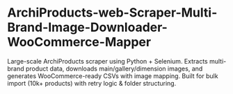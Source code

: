 # ArchiProducts-web-Scraper-Multi-Brand-Image-Downloader-WooCommerce-Mapper
Large-scale ArchiProducts scraper using Python + Selenium. Extracts multi-brand product data, downloads main/gallery/dimension images, and generates WooCommerce-ready CSVs with image mapping. Built for bulk import (10k+ products) with retry logic &amp; folder structuring.
